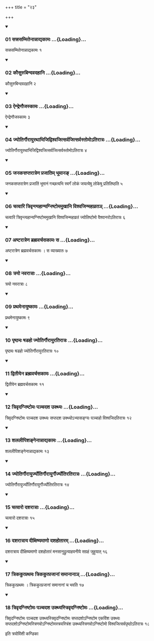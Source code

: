 +++
title = "२३"

+++

<div class="js_include" includetitle="true" newlevelforh1="3" unfilled="" url="/vedAH_yajuH/taittirIyam/sUtram/ApastambaH/shrautam/vishvAsa-prastutiH/22/23/01_sattrasammitenAnnAdyakAmaH.md">
<details open><summary><h3>01 सत्त्रसम्मितेनान्नाद्यकामः ...{Loading}...</h3></summary>

सत्त्रसम्मितेनान्नाद्यकामः १
</details>
</div>


<div class="js_include" includetitle="true" newlevelforh1="3" unfilled="" url="/vedAH_yajuH/taittirIyam/sUtram/ApastambaH/shrautam/vishvAsa-prastutiH/22/23/02_kausurubindavadahAni.md">
<details open><summary><h3>02 कौसुरुबिन्दवदहानि ...{Loading}...</h3></summary>

कौसुरुबिन्दवदहानि २
</details>
</div>


<div class="js_include" includetitle="true" newlevelforh1="3" unfilled="" url="/vedAH_yajuH/taittirIyam/sUtram/ApastambaH/shrautam/vishvAsa-prastutiH/22/23/03_aindreNaujaskAmaH.md">
<details open><summary><h3>03 ऐन्द्रेणौजस्कामः ...{Loading}...</h3></summary>

ऐन्द्रेणौजस्कामः ३
</details>
</div>


<div class="js_include" includetitle="true" newlevelforh1="3" unfilled="" url="/vedAH_yajuH/taittirIyam/sUtram/ApastambaH/shrautam/vishvAsa-prastutiH/22/23/04_jyotirgaurAyurathAbhijidvishvajitsarvajitsarvastomo-tirAtraH.md">
<details open><summary><h3>04 ज्योतिर्गौरायुरथाभिजिद्विश्वजित्सर्वजित्सर्वस्तोमोऽतिरात्रः ...{Loading}...</h3></summary>

ज्योतिर्गौरायुरथाभिजिद्विश्वजित्सर्वजित्सर्वस्तोमोऽतिरात्रः ४
</details>
</div>


<div class="js_include" includetitle="true" newlevelforh1="3" unfilled="" url="/vedAH_yajuH/taittirIyam/sUtram/ApastambaH/shrautam/vishvAsa-prastutiH/22/23/05_janakasaptarAtreNa_prajAtim_bhUmAna~N.md">
<details open><summary><h3>05 जनकसप्तरात्रेण प्रजातिम् भूमानङ् ...{Loading}...</h3></summary>

जनकसप्तरात्रेण प्रजातिं भूमानं गच्छत्यभि स्वर्गं लोकं जयत्येषु लोकेषु प्रतितिष्ठति ५
</details>
</div>


<div class="js_include" includetitle="true" newlevelforh1="3" unfilled="" url="/vedAH_yajuH/taittirIyam/sUtram/ApastambaH/shrautam/vishvAsa-prastutiH/22/23/06_chatvAri_trivRntyahAnyagniShTomamukhAni_vishvajinmahAvrata~n.md">
<details open><summary><h3>06 चत्वारि त्रिवृन्त्यहान्यग्निष्टोममुखानि विश्वजिन्महाव्रतञ् ...{Loading}...</h3></summary>

चत्वारि त्रिवृन्त्यहान्यग्निष्टोममुखानि विश्वजिन्महाव्रतं ज्योतिष्टोमो वैश्वानरोऽतिरात्रः ६
</details>
</div>


<div class="js_include" includetitle="true" newlevelforh1="3" unfilled="" url="/vedAH_yajuH/taittirIyam/sUtram/ApastambaH/shrautam/vishvAsa-prastutiH/22/23/07_aShTarAtreNa_brahmavarchasakAmaH_sa.md">
<details open><summary><h3>07 अष्टरात्रेण ब्रह्मवर्चसकामः स ...{Loading}...</h3></summary>

अष्टरात्रेण ब्रह्मवर्चसकामः । स व्याख्यातः ७
</details>
</div>


<div class="js_include" includetitle="true" newlevelforh1="3" unfilled="" url="/vedAH_yajuH/taittirIyam/sUtram/ApastambaH/shrautam/vishvAsa-prastutiH/22/23/08_trayo_navarAtrAH.md">
<details open><summary><h3>08 त्रयो नवरात्राः ...{Loading}...</h3></summary>

त्रयो नवरात्राः ८
</details>
</div>


<div class="js_include" includetitle="true" newlevelforh1="3" unfilled="" url="/vedAH_yajuH/taittirIyam/sUtram/ApastambaH/shrautam/vishvAsa-prastutiH/22/23/09_prathamenAyuShkAmaH.md">
<details open><summary><h3>09 प्रथमेनायुष्कामः ...{Loading}...</h3></summary>

प्रथमेनायुष्कामः ९
</details>
</div>


<div class="js_include" includetitle="true" newlevelforh1="3" unfilled="" url="/vedAH_yajuH/taittirIyam/sUtram/ApastambaH/shrautam/vishvAsa-prastutiH/22/23/10_pRShThyaH_ShaDaho_jyotirgaurAyuratirAtraH.md">
<details open><summary><h3>10 पृष्ठ्यः षडहो ज्योतिर्गौरायुरतिरात्रः ...{Loading}...</h3></summary>

पृष्ठ्यः षडहो ज्योतिर्गौरायुरतिरात्रः १०
</details>
</div>


<div class="js_include" includetitle="true" newlevelforh1="3" unfilled="" url="/vedAH_yajuH/taittirIyam/sUtram/ApastambaH/shrautam/vishvAsa-prastutiH/22/23/11_dvitIyena_brahmavarchasakAmaH.md">
<details open><summary><h3>11 द्वितीयेन ब्रह्मवर्चसकामः ...{Loading}...</h3></summary>

द्वितीयेन ब्रह्मवर्चसकामः ११
</details>
</div>


<div class="js_include" includetitle="true" newlevelforh1="3" unfilled="" url="/vedAH_yajuH/taittirIyam/sUtram/ApastambaH/shrautam/vishvAsa-prastutiH/22/23/12_trivRdagniShTomaH_panchadasha_ukthyaH.md">
<details open><summary><h3>12 त्रिवृदग्निष्टोमः पञ्चदश उक्थ्यः ...{Loading}...</h3></summary>

त्रिवृदग्निष्टोमः पञ्चदश उक्थ्यः सप्तदश उक्थ्योऽभ्यासङ्ग्यः पञ्चाहो विश्वजिदतिरात्रः १२
</details>
</div>


<div class="js_include" includetitle="true" newlevelforh1="3" unfilled="" url="/vedAH_yajuH/taittirIyam/sUtram/ApastambaH/shrautam/vishvAsa-prastutiH/22/23/13_shalalIpishangenAnnAdyakAmaH.md">
<details open><summary><h3>13 शललीपिशङ्गेनान्नाद्यकामः ...{Loading}...</h3></summary>

शललीपिशङ्गेनान्नाद्यकामः १३
</details>
</div>


<div class="js_include" includetitle="true" newlevelforh1="3" unfilled="" url="/vedAH_yajuH/taittirIyam/sUtram/ApastambaH/shrautam/vishvAsa-prastutiH/22/23/14_jyotirgaurAyurjyotirgaurAyurgaurjyotiratirAtraH.md">
<details open><summary><h3>14 ज्योतिर्गौरायुर्ज्योतिर्गौरायुर्गौर्ज्योतिरतिरात्रः ...{Loading}...</h3></summary>

ज्योतिर्गौरायुर्ज्योतिर्गौरायुर्गौर्ज्योतिरतिरात्रः १४
</details>
</div>


<div class="js_include" includetitle="true" newlevelforh1="3" unfilled="" url="/vedAH_yajuH/taittirIyam/sUtram/ApastambaH/shrautam/vishvAsa-prastutiH/22/23/15_chatvAro_dasharAtrAH.md">
<details open><summary><h3>15 चत्वारो दशरात्राः ...{Loading}...</h3></summary>

चत्वारो दशरात्राः १५
</details>
</div>


<div class="js_include" includetitle="true" newlevelforh1="3" unfilled="" url="/vedAH_yajuH/taittirIyam/sUtram/ApastambaH/shrautam/vishvAsa-prastutiH/22/23/16_dasharAtrAya_dIxiShyamANo_dashahotAram.md">
<details open><summary><h3>16 दशरात्राय दीक्षिष्यमाणो दशहोतारम् ...{Loading}...</h3></summary>

दशरात्राय दीक्षिष्यमाणो दशहोतारं मनसानुद्रुत्याहवनीये सग्रहं जुहुयात् १६
</details>
</div>


<div class="js_include" includetitle="true" newlevelforh1="3" unfilled="" url="/vedAH_yajuH/taittirIyam/sUtram/ApastambaH/shrautam/vishvAsa-prastutiH/22/23/17_trikakutprathamaH_trikakutprajAnAM_samAnAnA~n.md">
<details open><summary><h3>17 त्रिककुत्प्रथमः त्रिककुत्प्रजानां समानानाञ् ...{Loading}...</h3></summary>

त्रिककुत्प्रथमः । त्रिककुत्प्रजानां समानानां च भवति १७
</details>
</div>


<div class="js_include" includetitle="true" newlevelforh1="3" unfilled="" url="/vedAH_yajuH/taittirIyam/sUtram/ApastambaH/shrautam/vishvAsa-prastutiH/22/23/18_trivRdagniShTomaH_panchadasha_ukthyastrivRdagniShTomaH.md">
<details open><summary><h3>18 त्रिवृदग्निष्टोमः पञ्चदश उक्थ्यस्त्रिवृदग्निष्टोमः ...{Loading}...</h3></summary>

त्रिवृदग्निष्टोमः पञ्चदश उक्थ्यस्त्रिवृदग्निष्टोमः सप्तदशोऽग्निष्टोम एकविंश उक्थ्यः सप्तदशोऽग्निष्टोमस्त्रिणवोऽग्निष्टोमस्त्रयस्त्रिंश उक्थ्यस्त्रिणवोऽग्निष्टोमो विश्वजित्सर्वपृष्ठोऽतिरात्रः १८
</details>
</div>



  
इति त्रयोविंशी कण्डिका 
